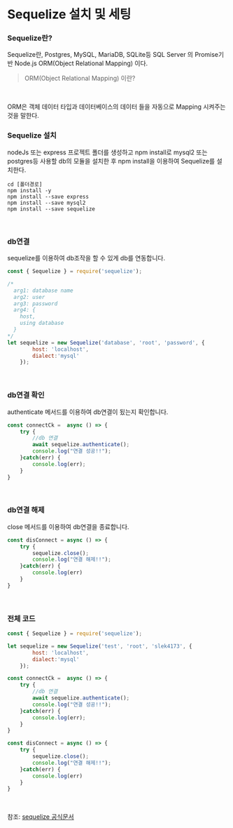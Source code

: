 # Sequelize 설치 및 세팅

### Sequelize란?

Sequelize란, Postgres, MySQL, MariaDB, SQLite등 SQL Server 의 Promise기반 Node.js ORM(Object Relational Mapping) 이다.

> ORM(Object Relational Mapping) 이란?

<br>

ORM은 객체 데이터 타입과 데이터베이스의 데이터 들을 자동으로 Mapping 시켜주는것을 말한다.

### Sequelize 설치
nodeJs 또는 express 프로젝트 폴더를 생성하고 npm install로 mysql2 또는 postgres등 사용할 db의 모듈을 설치한 후 npm install을 이용하여 Sequelize를 설치한다.

```
cd [폴더경로]
npm install -y
npm install --save express
npm install --save mysql2
npm install --save sequelize
```
<br>

### db연결
sequelize를 이용하여 db조작을 할 수 있게 db를 연동합니다.

```javascript
const { Sequelize } = require('sequelize');

/*
  arg1: database name
  arg2: user
  arg3: password
  arg4: {
    host,
    using database
  }
*/
let sequelize = new Sequelize('database', 'root', 'password', {
        host: 'localhost',
        dialect:'mysql'
    });
```

<br>

### db연결 확인
authenticate 메서드를 이용하여 db연결이 됬는지 확인합니다.
```javascript
const connectCk =  async () => {
    try {
        //db 연결
        await sequelize.authenticate();
        console.log("연결 성공!!");
    }catch(err) {
        console.log(err);
    }
}
```

<br>

### db연결 해제
close 메서드를 이용하여 db연결을 종료합니다.
```javascript
const disConnect = async () => {
    try {
        sequelize.close();
        console.log("연결 해제!!");
    }catch(err) {
        console.log(err)
    }
}
```

<br>

### 전체 코드
```javascript
const { Sequelize } = require('sequelize');

let sequelize = new Sequelize('test', 'root', 'slek4173', {
        host: 'localhost',
        dialect:'mysql'
    });

const connectCk =  async () => {
    try {
        //db 연결
        await sequelize.authenticate();
        console.log("연결 성공!!");
    }catch(err) {
        console.log(err);
    }
}

const disConnect = async () => {
    try {
        sequelize.close();
        console.log("연결 해제!!");
    }catch(err) {
        console.log(err)
    }
}
```

<br>

참조: [sequelize 공식문서](https://sequelize.org/master/manual/getting-started.html)
